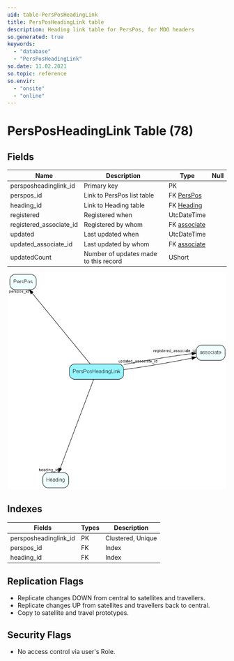 ```yaml
---
uid: table-PersPosHeadingLink
title: PersPosHeadingLink table
description: Heading link table for PersPos, for MDO headers
so.generated: true
keywords:
  - "database"
  - "PersPosHeadingLink"
so.date: 11.02.2021
so.topic: reference
so.envir:
  - "onsite"
  - "online"
---
```


# PersPosHeadingLink Table (78)

## Fields

| Name | Description | Type | Null |
|------|-------------|------|:----:|
|persposheadinglink\_id|Primary key|PK| |
|perspos\_id|Link to PersPos list table|FK [PersPos](perspos.md)| |
|heading\_id|Link to Heading table|FK [Heading](heading.md)| |
|registered|Registered when|UtcDateTime| |
|registered\_associate\_id|Registered by whom|FK [associate](associate.md)| |
|updated|Last updated when|UtcDateTime| |
|updated\_associate\_id|Last updated by whom|FK [associate](associate.md)| |
|updatedCount|Number of updates made to this record|UShort| |


![PersPosHeadingLink table relationship diagram](./media/PersPosHeadingLink.png)

## Indexes

| Fields | Types | Description |
|--------|-------|-------------|
|persposheadinglink\_id |PK |Clustered, Unique |
|perspos\_id |FK |Index |
|heading\_id |FK |Index |

## Replication Flags

* Replicate changes DOWN from central to satellites and travellers.
* Replicate changes UP from satellites and travellers back to central.
* Copy to satellite and travel prototypes.

## Security Flags

* No access control via user's Role.

